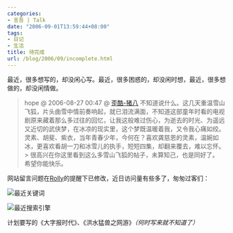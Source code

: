 ```yaml
---
categories:
- 言吾 | Talk
date: "2006-09-01T13:59:44+08:00"
tags:
- 日记
- 生活
title: 待完成
url: /blog/2006/09/incomplete.html
---
```

最近，很多想写的，却没闲心写。最近，很多困惑的，却没闲时想，最近，很多想做的，却没闲情做。

> hope @ 2006-08-27 00:47 @ [歪酷-猪八](http://zhu8.yculblog.com/post.613045.html#followups_1851561 "凤飞飞_追梦人、萨冈、孤独")
> 不知道说什么。这几天重温雪山飞狐，片头曲雪中情前奏响起，就已泪流满面，不知道这部童年时看的电视剧原来藏着那么多过往的回忆，让我这般难过伤心，为逝去的时光、为遥远又近切的武侠梦，在冰凉的现实里，这个梦既温暖着我，又令我心痛如绞。灵素、胡斐、紫衣，当年青春少年，今何在？喜欢龚慈恩的灵素，温婉如冰，更喜欢看胡一刀和冰雪儿的执手，短短四集，却翻来覆去，难以忘怀。> 很高兴在你这里看到这么多雪山飞狐的帖子，未算知己，也是同好了。
> 希望你能快乐。

网站留言问题在[Rolly](http://www.rolly.cn/)的提醒下已修改，近日访问量有些多了，匆匆过客们：

<span class="right">![最近关键词](/images/posts/zhu8-net-keywords.jpg "最近关键词")</span>

<span class="right">![最近搜索引擎](/images/posts/zhu8-net-searchengine.jpg "最近搜索引擎")</span>

计划要写的《大字报时代》、《洪水猛兽之网游》*（何时写来就不知道了）*